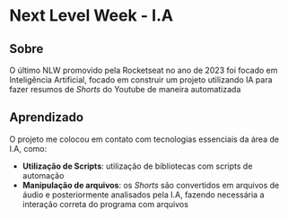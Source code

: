 # Next Level Week - I.A

## Sobre
O último NLW promovido pela Rocketseat no ano de 2023 foi focado em Inteligência Artificial, focado em construir um projeto utilizando IA para fazer resumos de *Shorts* do Youtube de maneira automatizada

## Aprendizado
O projeto me colocou em contato com tecnologias essenciais da área de I.A, como:
- **Utilização de Scripts**: utilização de bibliotecas com scripts de automação
- **Manipulação de arquivos**: os *Shorts* são convertidos em arquivos de áudio e posteriormente analisados pela I.A, fazendo necessária a interação correta do programa com arquivos
